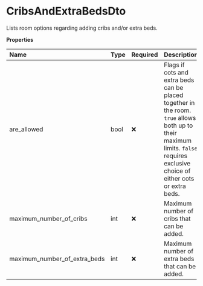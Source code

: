 # CribsAndExtraBedsDto

Lists room options regarding adding cribs and/or extra beds.

**Properties**

| Name                         | Type | Required | Description                                                                                                                                                                     |
| :--------------------------- | :--- | :------- | :------------------------------------------------------------------------------------------------------------------------------------------------------------------------------ |
| are_allowed                  | bool | ❌       | Flags if cots and extra beds can be placed together in the room. `true` allows both up to their maximum limits. `false` requires exclusive choice of either cots or extra beds. |
| maximum_number_of_cribs      | int  | ❌       | Maximum number of cribs that can be added.                                                                                                                                      |
| maximum_number_of_extra_beds | int  | ❌       | Maximum number of extra beds that can be added.                                                                                                                                 |

<!-- This file was generated by liblab | https://liblab.com/ -->
